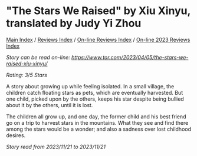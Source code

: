 # "The Stars We Raised" by Xiu Xinyu, translated by Judy Yi Zhou

[Main Index](../../../README.md) / [Reviews Index](../../README.md) / [On-line Reviews Index](../README.md) / [On-line 2023 Reviews Index](README.md)

*Story can be read on-line: <https://www.tor.com/2023/04/05/the-stars-we-raised-xiu-xinyu/>*

*Rating: 3/5 Stars*

A story about growing up while feeling isolated. In a small village, the children catch floating stars as pets, which are eventually harvested. But one child, picked upon by the others, keeps his star despite being bullied about it by the others, until it is lost.

The children all grow up, and one day, the former child and his best friend go on a trip to harvest stars in the mountains. What they see and find there among the stars would be a wonder; and also a sadness over lost childhood desires.

*Story read from 2023/11/21 to 2023/11/21*
